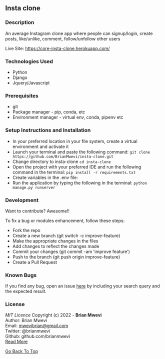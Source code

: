 ## Insta clone

### Description

An average Instagram clone app where people can signup/login, create posts, like/unlike, comment, follow/unfollow other users

Live Site: https://core-insta-clone.herokuapp.com/

### Technologies Used

- Python
- Django
- Jquery/Javascript

### Prerequisites
- git
- Package manager - pip, conda, etc
- Environment manager - virtual env, conda, pipenv etc

### Setup Instructions and Installation
- In your preferred location in your file system, create a virtual environment and activate it
- Launch your terminal and paste the following command: `git clone https://github.com/BrianMwevi/insta-clone.git`
- Change directory to insta-clone `cd insta-clone`
- Open the project with your preferred IDE and run the following command in the terminal: `pip install -r requirements.txt`
- Create variables in the .env file:
- Run the application by typing the following in the terminal: `python manage.py runserver`

### Development

Want to contribute? Awesome!!

To fix a bug or modules enhancement, follow these steps:

- Fork the repo
- Create a new branch (git switch -c improve-feature)
- Make the appropriate changes in the files
- Add changes to reflect the changes made
- Commit your changes (git commit -am 'improve feature')
- Push to the branch (git push origin improve-feature)
- Create a Pull Request

### Known Bugs

If you find any bug, open an issue [here](https://github.com/BrianMwevi/insta-clone/issues) by including your search query and the expected result.


### License

_MIT Licence_
Copyright (c) 2022 - **Brian Mwevi** <br>
Author: Brian Mwevi <br>
Email: mwevibrian@gmail.com <br>
Twitter: @brianmwevi <br>
Github: github.com/brianmwevi <br>
[Read More](https://github.com/BrianMwevi/insta-clone/blob/develop/LICENSE)


[Go Back To Top](#insta-clone)